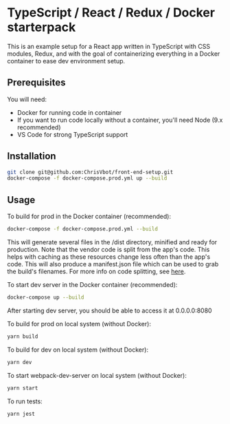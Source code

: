 # TypeScript / React / Redux / Docker starterpack

This is an example setup for a React app written in TypeScript with CSS modules, Redux, and with the goal of containerizing everything in a Docker container to ease dev environment setup.

## Prerequisites

You will need:

- Docker for running code in container
- If you want to run code locally without a container, you'll need Node (9.x recommended)
- VS Code for strong TypeScript support

## Installation

```sh
git clone git@github.com:ChrisVbot/front-end-setup.git
docker-compose -f docker-compose.prod.yml up --build
```

## Usage

To build for prod in the Docker container (recommended):

```sh
docker-compose -f docker-compose.prod.yml --build
```

This will generate several files in the /dist directory, minified and ready for production. Note that the vendor code is split from the app's code. This helps with caching as these resources change less often than the app's code. This will also produce a manifest.json file which can be used to grab the build's filenames. For more info on code splitting, see [here](https://webpack.js.org/guides/code-splitting/).

To start dev server in the Docker container (recommended):

```sh
docker-compose up --build
```

After starting dev server, you should be able to access it at 0.0.0.0:8080

To build for prod on local system (without Docker):

```sh
yarn build
```

To build for dev on local system (without Docker):

```sh
yarn dev
```

To start webpack-dev-server on local system (without Docker):

```sh
yarn start
```

To run tests:

```sh
yarn jest
```

